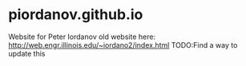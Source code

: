 # piordanov.github.io
Website for Peter Iordanov
old website here:
http://web.engr.illinois.edu/~iordano2/index.html
TODO:Find a way to update this